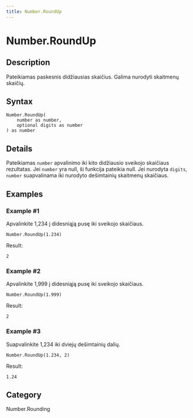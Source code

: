 ```yaml
---
title: Number.RoundUp
---
```


# Number.RoundUp


## Description

Pateikiamas paskesnis didžiausias skaičius. Galima nurodyti skaitmenų skaičių.


## Syntax

```powerquery
Number.RoundUp(
    number as number,
    optional digits as number
) as number
```


## Details

Pateikiamas <code>number</code> apvalinimo iki kito didžiausio sveikojo skaičiaus rezultatas. Jei <code>number</code> yra null, ši funkcija pateikia null.    Jei nurodyta <code>digits</code>, <code>number</code> suapvalinama iki nurodyto dešimtainių skaitmenų skaičiaus.  


## Examples

### Example #1 
Apvalinkite 1,234 į didesniąją pusę iki sveikojo skaičiaus.
```powerquery
Number.RoundUp(1.234)
```

Result: 
```powerquery
2
```


### Example #2 
Apvalinkite 1,999 į didesniąją pusę iki sveikojo skaičiaus.
```powerquery
Number.RoundUp(1.999)
```

Result: 
```powerquery
2
```


### Example #3 
Suapvalinkite 1,234 iki dviejų dešimtainių dalių.
```powerquery
Number.RoundUp(1.234, 2)
```

Result: 
```powerquery
1.24
```




## Category
Number.Rounding
